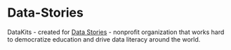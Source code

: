 # Data-Stories
DataKits - created for [Data Stories](https://www.datastories.cc) - nonprofit organization that works hard to democratize education and drive data literacy around the world.

